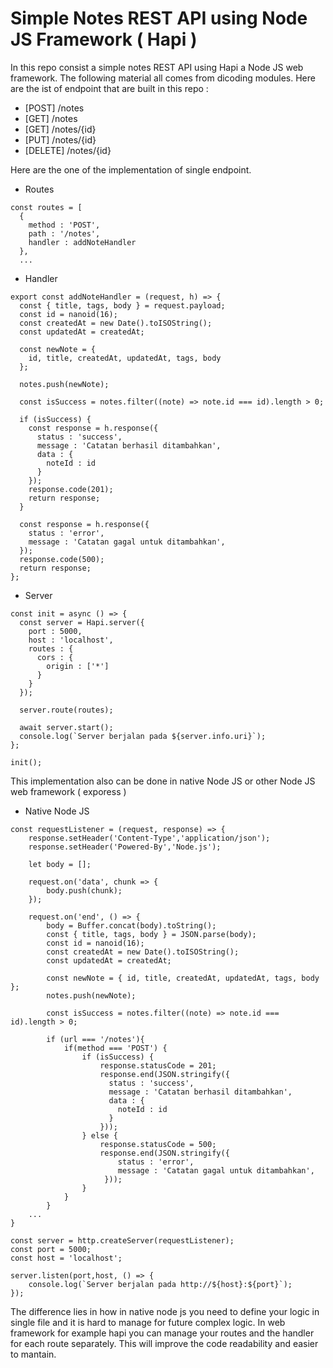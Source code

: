 # Simple Notes REST API using Node JS Framework ( Hapi )

In this repo consist a simple notes REST API using Hapi a Node JS web framework. The following material all comes from dicoding modules.  Here are the ist of endpoint that are built in this repo : 
* [POST] /notes 
* [GET] /notes
* [GET] /notes/{id}
* [PUT] /notes/{id}
* [DELETE] /notes/{id}

Here are the one of the implementation of single endpoint.
* Routes
```
const routes = [
  {
    method : 'POST',
    path : '/notes',
    handler : addNoteHandler
  },
  ...
```
* Handler
```
export const addNoteHandler = (request, h) => {
  const { title, tags, body } = request.payload;
  const id = nanoid(16);
  const createdAt = new Date().toISOString();
  const updatedAt = createdAt;

  const newNote = {
    id, title, createdAt, updatedAt, tags, body
  };

  notes.push(newNote);

  const isSuccess = notes.filter((note) => note.id === id).length > 0;
  
  if (isSuccess) {
    const response = h.response({
      status : 'success',
      message : 'Catatan berhasil ditambahkan',
      data : {
        noteId : id
      }
    });
    response.code(201);
    return response;
  }

  const response = h.response({
    status : 'error',
    message : 'Catatan gagal untuk ditambahkan',
  });
  response.code(500);
  return response;
};
```
* Server
```
const init = async () => {
  const server = Hapi.server({
    port : 5000,
    host : 'localhost',
    routes : {
      cors : {
        origin : ['*']
      }
    }
  });

  server.route(routes);

  await server.start();
  console.log(`Server berjalan pada ${server.info.uri}`);
};

init();
```
This implementation also can be done in native Node JS or other Node JS web framework ( exporess )

* Native Node JS
```
const requestListener = (request, response) => {
    response.setHeader('Content-Type','application/json');
    response.setHeader('Powered-By','Node.js');
    
    let body = [];
    
    request.on('data', chunk => {
        body.push(chunk);
    });
    
    request.on('end', () => {
        body = Buffer.concat(body).toString();
        const { title, tags, body } = JSON.parse(body);
        const id = nanoid(16);
        const createdAt = new Date().toISOString();
        const updatedAt = createdAt;

        const newNote = { id, title, createdAt, updatedAt, tags, body };
        notes.push(newNote);

        const isSuccess = notes.filter((note) => note.id === id).length > 0;

        if (url === '/notes'){
            if(method === 'POST') {
                if (isSuccess) {
                    response.statusCode = 201;
                    response.end(JSON.stringify({
                      status : 'success',
                      message : 'Catatan berhasil ditambahkan',
                      data : {
                        noteId : id
                      }
                    }));
                } else {
                    response.statusCode = 500;
                    response.end(JSON.stringify({
                        status : 'error',
                        message : 'Catatan gagal untuk ditambahkan',
                     }));
                }
            }
        }
    ...
}

const server = http.createServer(requestListener);
const port = 5000;
const host = 'localhost';

server.listen(port,host, () => {
    console.log(`Server berjalan pada http://${host}:${port}`);
});
```

The difference lies in how in native node js you need to define your logic in single file and it is hard to manage for future complex logic. In web framework for example hapi you can manage your routes and the handler for each route separately. This will improve the code readability and easier to mantain.
